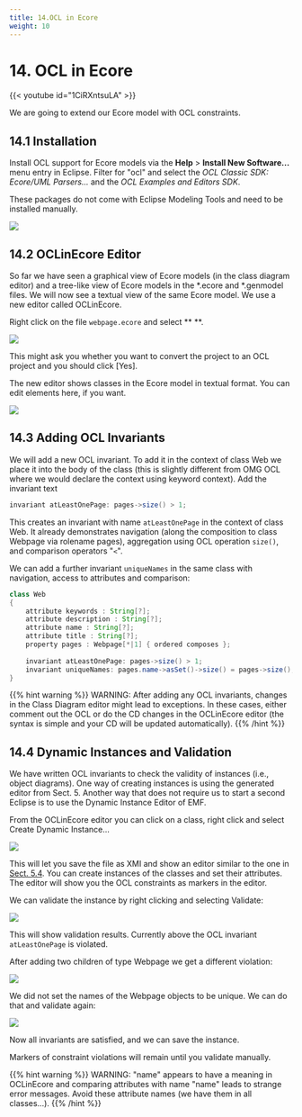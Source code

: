 ```yaml
---
title: 14.OCL in Ecore
weight: 10
---
```



# 14. OCL in Ecore

{{< youtube id="1CiRXntsuLA" >}}


We are going to extend our Ecore model with OCL constraints.

## 14.1 Installation

Install OCL support for Ecore models via the **Help** \> **Install New Software...​** menu entry in Eclipse. Filter for "ocl" and select the *OCL Classic SDK: Ecore/UML Parsers...* and the *OCL Examples and Editors SDK*.

These packages do not come with Eclipse Modeling Tools and need to be installed manually.

![](/img/image47.png)

## 14.2 OCLinEcore Editor

So far we have seen a graphical view of Ecore models (in the class diagram editor) and a tree-like view of Ecore models in the \*.ecore and \*.genmodel files. We will now see a textual view of the same Ecore model. We use a new editor called OCLinEcore.

Right click on the file ``webpage.ecore`` and select ** **.

![](/img/image48.png)

This might ask you whether you want to convert the project to an OCL project and you should click \[Yes\].

The new editor shows classes in the Ecore model in textual format. You can edit elements here, if you want.

![](/img/image49.png)

## 14.3 Adding OCL Invariants

We will add a new OCL invariant. To add it in the context of class Web we place it into the body of the class (this is slightly different from OMG OCL where we would declare the context using keyword context). Add the invariant text

```java
invariant atLeastOnePage: pages->size() > 1;
```	


This creates an invariant with name ``atLeastOnePage`` in the context of class Web. It already demonstrates navigation (along the composition to class Webpage via rolename pages), aggregation using OCL operation ``size()``, and comparison operators "``<``".

We can add a further invariant ``uniqueNames`` in the same class with navigation, access to attributes and comparison:

```java	
class Web
{
    attribute keywords : String[?];
    attribute description : String[?];
    attribute name : String[?];
    attribute title : String[?];
    property pages : Webpage[*|1] { ordered composes };
    
    invariant atLeastOnePage: pages->size() > 1;
    invariant uniqueNames: pages.name->asSet()->size() = pages->size();
}
```

{{% hint warning %}}
WARNING: After adding any OCL invariants, changes in the Class Diagram editor might lead to exceptions. In these cases, either comment out the OCL or do the CD changes in the OCLinEcore editor (the syntax is simple and your CD will be updated automatically).
{{% /hint %}}

## 14.4 Dynamic Instances and Validation

We have written OCL invariants to check the validity of instances (i.e., object diagrams). One way of creating instances is using the generated editor from Sect. 5. Another way that does not require us to start a second Eclipse is to use the Dynamic Instance Editor of EMF.

From the OCLinEcore editor you can click on a class, right click and select Create Dynamic Instance...

![](/img/image50.png)

This will let you save the file as XMI and show an editor similar to the one in [Sect. 5.4](5.Create%20EMF%20Editor%20plug-ins.md#54-edit-your-model). You can create instances of the classes and set their attributes. The editor will show you the OCL constraints as markers in the editor.

We can validate the instance by right clicking and selecting Validate:

![](/img/image51.png)

This will show validation results. Currently above the OCL invariant ``atLeastOnePage`` is violated.

After adding two children of type Webpage we get a different violation:

![](/img/image52.png)

We did not set the names of the Webpage objects to be unique. We can do that and validate again:

![](/img/image53.png)

Now all invariants are satisfied, and we can save the instance.

Markers of constraint violations will remain until you validate manually.

{{% hint warning %}}
WARNING: "name" appears to have a meaning in OCLinEcore and comparing attributes with name "name" leads to strange error messages. Avoid these attribute names (we have them in all classes...).
{{% /hint %}}
